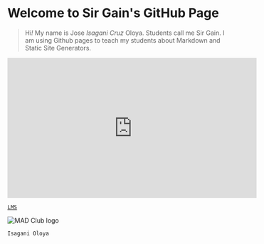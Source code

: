 # Welcome to Sir Gain's GitHub Page

>Hi<i>!</i> My name is Jose *Isagani Cruz* Oloya. Students call me Sir Gain. I am using Github pages to teach my students about Markdown and Static Site Generators.

<iframe width="560" height="315" src="https://www.youtube.com/embed/DLMbii3Rc6E" title="YouTube video player" frameborder="0" allow="accelerometer; autoplay; clipboard-write; encrypted-media; gyroscope; picture-in-picture" allowfullscreen></iframe>

[`LMS`](https://jhsportal.adnu.edu.ph)

![MAD Club logo](https://jhsportal.adnu.edu.ph/pluginfile.php/1/theme_remui/section_html/942325426/welcomebg.png)

`Isagani Oloya`
